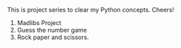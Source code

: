 This is project series to clear my Python concepts. Cheers!
1. Madlibs Project
2. Guess the number game
3. Rock paper and scissors.
